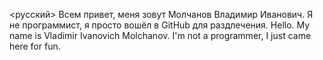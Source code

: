 <русский>
Всем привет, меня зовут Молчанов Владимир Иванович. Я не программист, я просто вошёл в GitHub для раздлечения.
<English>
  Hello. My name is Vladimir Ivanovich Molchanov. I'm not a programmer, I just came here for fun.
